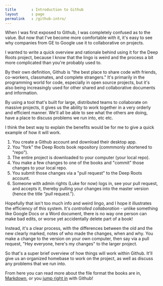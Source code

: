 ```yaml
---
title       : Introduction to Github
layout      : page
permalink   : /github-intro/
---
```

When I was first exposed to Github, I was completely confused as to the value. But now that I've become more comfortable with it, it's easy to see why companies from GE to Google use it to collaborative on projects.

I wanted to write a quick overview and rationale behind using it for the Deep Roots project, because I know that the lingo is weird and the process a bit more complicated than you're probably used to. 

By their own definition, Github is "the best place to share code with friends, co-workers, classmates, and complete strangers." It's primarily in the programming world for code, especially in open source projects, but it's also being increasingly used for other shared and collaborative documents and information. 

By using a tool that's built for large, distributed teams to collaborate on massive projects, it gives us the ability to work together in a very orderly and efficient manner. We'll all be able to see what the others are doing, have a place to discuss problems we run into, etc etc. 

I think the best way to explain the benefits would be for me to give a quick example of how it will work. 

1. You create a Github account and download their desktop app.
2. You "fork" the Deep Roots book repository (commmonly shortened to "repo").
3. The entire project is downloaded to your computer (your local repo).
4. You make a few changes to one of the books and "commit" those changes to your local repo.
5. You submit those changes via a "pull request" to the Deep Roots account.
6. Someone with admin rights (Luke for now) logs in, see your pull request, and accepts it, thereby pulling your changes into the master version (hence the title “*pull* request.").

Hopefully that isn't too much info and weird lingo, and I hope it illustrates the efficiency of this system. It's *controlled collaboration* - unlike something like Google Docs or a Word document, there is no way one person can make bad edits, or worse yet accidentally delete part of a book! 

Instead, it's a clear process, with the differences between the old and the new clearly marked, notes of who made the changes, when and why. You make a change to the version on your own computer, then say via a pull request, "Hey everyone, here's my changes" to the larger project. 

So that's a super brief overview of how things will work within Github. It'll give us an organized homebase to work on the project, as well as discuss any problems that we run into.

From here you can read more about the file format the books are in, [Markdown]({{site.url}}/markdown-intro/), or you [jump right in]({{site.url}}/create-github-account) with Github! 
